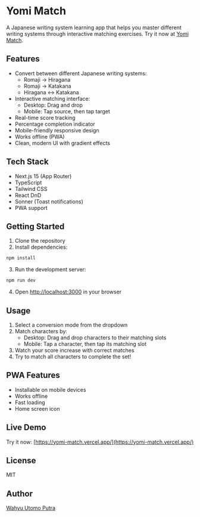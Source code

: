 # Yomi Match

A Japanese writing system learning app that helps you master different writing systems through interactive matching exercises. Try it now at [Yomi Match](https://yomi-match.vercel.app/).

## Features

- Convert between different Japanese writing systems:
  - Romaji → Hiragana
  - Romaji → Katakana
  - Hiragana ↔ Katakana
- Interactive matching interface:
  - Desktop: Drag and drop
  - Mobile: Tap source, then tap target
- Real-time score tracking
- Percentage completion indicator
- Mobile-friendly responsive design
- Works offline (PWA)
- Clean, modern UI with gradient effects

## Tech Stack

- Next.js 15 (App Router)
- TypeScript
- Tailwind CSS
- React DnD
- Sonner (Toast notifications)
- PWA support

## Getting Started

1. Clone the repository
2. Install dependencies:
```bash
npm install
```
3. Run the development server:
```bash
npm run dev
```
4. Open [http://localhost:3000](http://localhost:3000) in your browser

## Usage

1. Select a conversion mode from the dropdown
2. Match characters by:
   - Desktop: Drag and drop characters to their matching slots
   - Mobile: Tap a character, then tap its matching slot
3. Watch your score increase with correct matches
4. Try to match all characters to complete the set!

## PWA Features

- Installable on mobile devices
- Works offline
- Fast loading
- Home screen icon

## Live Demo

Try it now: [https://yomi-match.vercel.app/](https://yomi-match.vercel.app/)

## License

MIT

## Author

[Wahyu Utomo Putra](https://github.com/wahyuutomoputra)